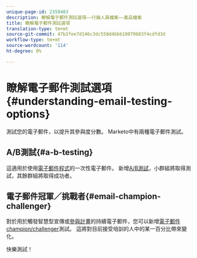 ```yaml
---
unique-page-id: 2359483
description: 瞭解電子郵件測試選項——行銷人員檔案——產品檔案
title: 瞭解電子郵件測試選項
translation-type: tm+mt
source-git-commit: 47b2fee7d146c3dc558d4bbb10070683f4cdfd3d
workflow-type: tm+mt
source-wordcount: '114'
ht-degree: 0%

---
```



# 瞭解電子郵件測試選項{#understanding-email-testing-options}

測試您的電子郵件，以提升其參與度分數。 Marketo中有兩種電子郵件測試。

## A/B測試{#a-b-testing}

這適用於使用[電子郵件程式](http://docs.marketo.com/display/docs/email+programs)的一次性電子郵件。 新增[A/B測試](add-an-a-b-test.md)，小群組將取得測試，其餘群組將取得成功者。

## 電子郵件冠軍／挑戰者{#email-champion-challenger}

對於用於觸發智慧型宣傳或[參與計畫](http://docs.marketo.com/display/docs/drip+nurturing)的持續電子郵件，您可以新增[電子郵件champion/challenger](http://docs.marketo.com/pages/viewpage.action?pageid=2359551)測試。 這將對目前接受培訓的人中的某一百分比帶來變化。

快樂測試！
